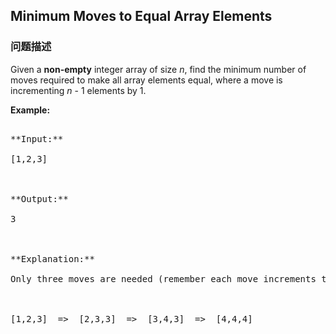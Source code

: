 ## Minimum Moves to Equal Array Elements  
### 问题描述
Given a **non-empty** integer array of size *n*, find the minimum number of moves required to make all array elements equal, where a move is incrementing *n* - 1 elements by 1.

**Example:**
<pre>
**Input:**
[1,2,3]

**Output:**
3

**Explanation:**
Only three moves are needed (remember each move increments two elements):

[1,2,3]  =>  [2,3,3]  =>  [3,4,3]  =>  [4,4,4]
</pre>

